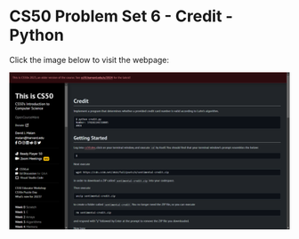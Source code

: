 # CS50 Problem Set 6 - Credit - Python

Click the image below to visit the webpage:

[![CS50 Hello Problem Set](credit.png)](https://cs50.harvard.edu/x/2023/psets/6/credit/)